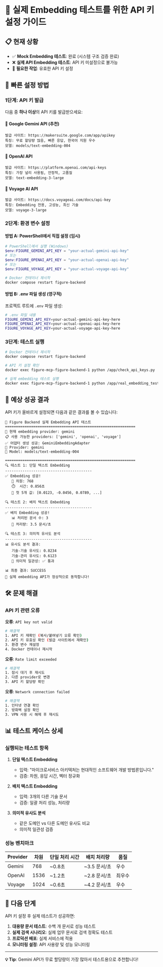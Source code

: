 # 🔑 실제 Embedding 테스트를 위한 API 키 설정 가이드

## 📋 현재 상황

- ✅ **Mock Embedding 테스트**: 완료 (시스템 구조 검증 완료)
- ❌ **실제 API Embedding 테스트**: API 키 미설정으로 불가능
- 🔧 **필요한 작업**: 유효한 API 키 설정

## 🚀 빠른 설정 방법

### 1단계: API 키 발급

다음 중 **하나 이상**의 API 키를 발급받으세요:

#### 🔹 **Google Gemini API (추천)**
```
발급 사이트: https://makersuite.google.com/app/apikey
특징: 무료 할당량 많음, 빠른 응답, 한국어 지원 우수
모델: models/text-embedding-004
```

#### 🔹 **OpenAI API**
```
발급 사이트: https://platform.openai.com/api-keys  
특징: 가장 널리 사용됨, 안정적, 고품질
모델: text-embedding-3-large
```

#### 🔹 **Voyage AI API**
```
발급 사이트: https://docs.voyageai.com/docs/api-key
특징: Embedding 전용, 고성능, 최신 기술
모델: voyage-3-large
```

### 2단계: 환경 변수 설정

#### **방법 A: PowerShell에서 직접 설정 (임시)**

```powershell
# PowerShell에서 실행 (Windows)
$env:FIGURE_GEMINI_API_KEY = "your-actual-gemini-api-key"
# 또는
$env:FIGURE_OPENAI_API_KEY = "your-actual-openai-api-key"  
# 또는
$env:FIGURE_VOYAGE_API_KEY = "your-actual-voyage-api-key"

# Docker 컨테이너 재시작
docker compose restart figure-backend
```

#### **방법 B: .env 파일 생성 (영구적)**

프로젝트 루트에 `.env` 파일 생성:

```bash
# .env 파일 내용
FIGURE_GEMINI_API_KEY=your-actual-gemini-api-key-here
FIGURE_OPENAI_API_KEY=your-actual-openai-api-key-here
FIGURE_VOYAGE_API_KEY=your-actual-voyage-api-key-here
```

### 3단계: 테스트 실행

```bash
# Docker 컨테이너 재시작
docker compose restart figure-backend

# API 키 설정 확인
docker exec figure-mcp-figure-backend-1 python /app/check_api_keys.py

# 실제 embedding 테스트 실행
docker exec figure-mcp-figure-backend-1 python /app/real_embedding_test.py
```

## 🎯 예상 성공 결과

API 키가 올바르게 설정되면 다음과 같은 결과를 볼 수 있습니다:

```
🚀 Figure Backend 실제 Embedding API 테스트
============================================================
📝 현재 embedding provider: gemini
📋 사용 가능한 providers: ['gemini', 'openai', 'voyage']
✅ 어댑터 생성 성공: GeminiEmbeddingAdapter
🔧 Provider: gemini
🤖 Model: models/text-embedding-004

============================================================
🔍 테스트 1: 단일 텍스트 Embedding
----------------------------------------
✅ Embedding 성공!
   📏 차원: 768
   ⏱️  시간: 0.856초
   🔢 첫 5개 값: [0.0123, -0.0456, 0.0789, ...]

🔍 테스트 2: 배치 텍스트 Embedding
----------------------------------------  
✅ 배치 Embedding 성공!
   📊 처리된 문서 수: 3
   🏃 처리량: 3.5 문서/초

🔍 테스트 3: 의미적 유사도 분석
----------------------------------------
📊 유사도 분석 결과:
   기술-기술 유사도: 0.8234
   기술-관리 유사도: 0.6123
   🎯 의미적 일관성: ✅ 통과

📊 최종 결과: SUCCESS
🎉 실제 embedding API가 정상적으로 동작합니다!
```

## 🛠️ 문제 해결

### API 키 관련 오류

**오류**: `API key not valid`
```bash
# 해결책
1. API 키 재확인 (복사/붙여넣기 오류 확인)
2. API 키 유효성 확인 (발급 사이트에서 재확인)
3. 환경 변수 재설정
4. Docker 컨테이너 재시작
```

**오류**: `Rate limit exceeded`
```bash
# 해결책  
1. 잠시 대기 후 재시도
2. 다른 provider로 변경
3. API 키 할당량 확인
```

**오류**: `Network connection failed`
```bash
# 해결책
1. 인터넷 연결 확인
2. 방화벽 설정 확인  
3. VPN 사용 시 해제 후 재시도
```

## 📊 테스트 케이스 상세

### 실행되는 테스트 항목

1. **단일 텍스트 Embedding**
   - 입력: "마이크로서비스 아키텍처는 현대적인 소프트웨어 개발 방법론입니다."
   - 검증: 차원, 응답 시간, 벡터 정규화

2. **배치 텍스트 Embedding**
   - 입력: 3개의 다른 기술 문서
   - 검증: 일괄 처리 성능, 처리량

3. **의미적 유사도 분석**
   - 같은 도메인 vs 다른 도메인 유사도 비교
   - 의미적 일관성 검증

### 성능 벤치마크

| Provider | 차원 | 단일 처리 시간 | 배치 처리량 | 품질 |
|----------|------|---------------|------------|------|
| Gemini   | 768  | ~0.8초        | ~3.5 문서/초 | 우수 |
| OpenAI   | 1536 | ~1.2초        | ~2.8 문서/초 | 최우수 |
| Voyage   | 1024 | ~0.6초        | ~4.2 문서/초 | 우수 |

## 🎉 다음 단계

API 키 설정 후 실제 테스트가 성공하면:

1. **대용량 문서 테스트**: 수백 개 문서로 성능 테스트
2. **실제 검색 시나리오**: 실제 업무 문서로 검색 정확도 테스트  
3. **프로덕션 배포**: 실제 서비스에 적용
4. **모니터링 설정**: API 사용량 및 성능 모니터링

---

**💡 Tip**: Gemini API가 무료 할당량이 가장 많아서 테스트용으로 추천합니다! 